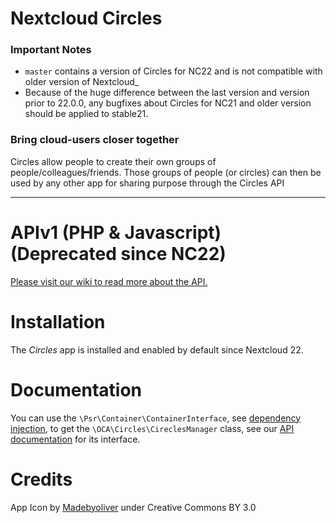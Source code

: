 # Nextcloud Circles


### Important Notes 

 - `master` contains a version of Circles for NC22 and is not compatible with older version of Nextcloud_
 - Because of the huge difference between the last version and version prior to 22.0.0, any bugfixes about Circles for NC21 and older version should be applied to stable21.


### Bring cloud-users closer together

Circles allow people to create their own groups of people/colleagues/friends. 
Those groups of people (or circles) can then be used by any other app for sharing purpose 
 through the Circles API


***

# APIv1 (PHP & Javascript) (Deprecated since NC22)

[Please visit our wiki to read more about the API.](https://github.com/nextcloud/circles/wiki)

# Installation
The *Circles* app is installed and enabled by default since Nextcloud 22.

# Documentation
You can use the `\Psr\Container\ContainerInterface`, see [dependency injection](https://docs.nextcloud.com/server/stable/developer_manual/basics/dependency_injection.html), to get the `\OCA\Circles\CireclesManager` class, see our [API documentation](https://nextcloud.github.io/circles/) for its interface.

# Credits

App Icon by [Madebyoliver](http://www.flaticon.com/authors/madebyoliver) under Creative Commons BY 3.0
